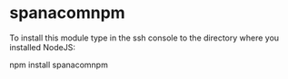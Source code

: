 # spanacomnpm
To install this module type in the ssh console to the directory where you installed NodeJS:

npm install spanacomnpm
